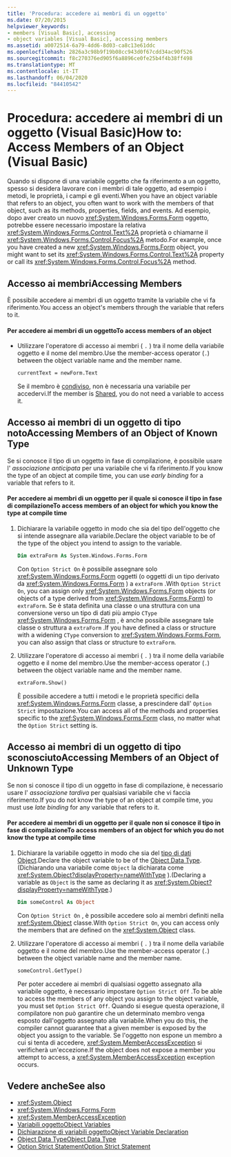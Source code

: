 ```yaml
---
title: 'Procedura: accedere ai membri di un oggetto'
ms.date: 07/20/2015
helpviewer_keywords:
- members [Visual Basic], accessing
- object variables [Visual Basic], accessing members
ms.assetid: a0072514-6a79-4dd6-8d03-ca8c13e61ddc
ms.openlocfilehash: 2826a3c98b9f19b08cc943d0f67cdd34ac90f526
ms.sourcegitcommit: f8c270376ed905f6a8896ce0fe25b4f4b38ff498
ms.translationtype: MT
ms.contentlocale: it-IT
ms.lasthandoff: 06/04/2020
ms.locfileid: "84410542"
---
```

# <a name="how-to-access-members-of-an-object-visual-basic"></a><span data-ttu-id="4dc50-102">Procedura: accedere ai membri di un oggetto (Visual Basic)</span><span class="sxs-lookup"><span data-stu-id="4dc50-102">How to: Access Members of an Object (Visual Basic)</span></span>

<span data-ttu-id="4dc50-103">Quando si dispone di una variabile oggetto che fa riferimento a un oggetto, spesso si desidera lavorare con i membri di tale oggetto, ad esempio i metodi, le proprietà, i campi e gli eventi.</span><span class="sxs-lookup"><span data-stu-id="4dc50-103">When you have an object variable that refers to an object, you often want to work with the members of that object, such as its methods, properties, fields, and events.</span></span> <span data-ttu-id="4dc50-104">Ad esempio, dopo aver creato un nuovo <xref:System.Windows.Forms.Form> oggetto, potrebbe essere necessario impostare la relativa <xref:System.Windows.Forms.Control.Text%2A> proprietà o chiamarne il <xref:System.Windows.Forms.Control.Focus%2A> metodo.</span><span class="sxs-lookup"><span data-stu-id="4dc50-104">For example, once you have created a new <xref:System.Windows.Forms.Form> object, you might want to set its <xref:System.Windows.Forms.Control.Text%2A> property or call its <xref:System.Windows.Forms.Control.Focus%2A> method.</span></span>

## <a name="accessing-members"></a><span data-ttu-id="4dc50-105">Accesso ai membri</span><span class="sxs-lookup"><span data-stu-id="4dc50-105">Accessing Members</span></span>

<span data-ttu-id="4dc50-106">È possibile accedere ai membri di un oggetto tramite la variabile che vi fa riferimento.</span><span class="sxs-lookup"><span data-stu-id="4dc50-106">You access an object's members through the variable that refers to it.</span></span>

#### <a name="to-access-members-of-an-object"></a><span data-ttu-id="4dc50-107">Per accedere ai membri di un oggetto</span><span class="sxs-lookup"><span data-stu-id="4dc50-107">To access members of an object</span></span>

- <span data-ttu-id="4dc50-108">Utilizzare l'operatore di accesso ai membri ( `.` ) tra il nome della variabile oggetto e il nome del membro.</span><span class="sxs-lookup"><span data-stu-id="4dc50-108">Use the member-access operator (`.`) between the object variable name and the member name.</span></span>

    ```vb
    currentText = newForm.Text
    ```

    <span data-ttu-id="4dc50-109">Se il membro è [condiviso](../../../language-reference/modifiers/shared.md), non è necessaria una variabile per accedervi.</span><span class="sxs-lookup"><span data-stu-id="4dc50-109">If the member is [Shared](../../../language-reference/modifiers/shared.md), you do not need a variable to access it.</span></span>

## <a name="accessing-members-of-an-object-of-known-type"></a><span data-ttu-id="4dc50-110">Accesso ai membri di un oggetto di tipo noto</span><span class="sxs-lookup"><span data-stu-id="4dc50-110">Accessing Members of an Object of Known Type</span></span>

<span data-ttu-id="4dc50-111">Se si conosce il tipo di un oggetto in fase di compilazione, è possibile usare l' *associazione anticipata* per una variabile che vi fa riferimento.</span><span class="sxs-lookup"><span data-stu-id="4dc50-111">If you know the type of an object at compile time, you can use *early binding* for a variable that refers to it.</span></span>

#### <a name="to-access-members-of-an-object-for-which-you-know-the-type-at-compile-time"></a><span data-ttu-id="4dc50-112">Per accedere ai membri di un oggetto per il quale si conosce il tipo in fase di compilazione</span><span class="sxs-lookup"><span data-stu-id="4dc50-112">To access members of an object for which you know the type at compile time</span></span>

1. <span data-ttu-id="4dc50-113">Dichiarare la variabile oggetto in modo che sia del tipo dell'oggetto che si intende assegnare alla variabile.</span><span class="sxs-lookup"><span data-stu-id="4dc50-113">Declare the object variable to be of the type of the object you intend to assign to the variable.</span></span>

    ```vb
    Dim extraForm As System.Windows.Forms.Form
    ```

    <span data-ttu-id="4dc50-114">Con `Option Strict On` è possibile assegnare solo <xref:System.Windows.Forms.Form> oggetti (o oggetti di un tipo derivato da <xref:System.Windows.Forms.Form> ) a `extraForm` .</span><span class="sxs-lookup"><span data-stu-id="4dc50-114">With `Option Strict On`, you can assign only <xref:System.Windows.Forms.Form> objects (or objects of a type derived from <xref:System.Windows.Forms.Form>) to `extraForm`.</span></span> <span data-ttu-id="4dc50-115">Se è stata definita una classe o una struttura con una conversione verso un tipo di dati più ampio `CType` <xref:System.Windows.Forms.Form> , è anche possibile assegnare tale classe o struttura a `extraForm` .</span><span class="sxs-lookup"><span data-stu-id="4dc50-115">If you have defined a class or structure with a widening `CType` conversion to <xref:System.Windows.Forms.Form>, you can also assign that class or structure to `extraForm`.</span></span>

2. <span data-ttu-id="4dc50-116">Utilizzare l'operatore di accesso ai membri ( `.` ) tra il nome della variabile oggetto e il nome del membro.</span><span class="sxs-lookup"><span data-stu-id="4dc50-116">Use the member-access operator (`.`) between the object variable name and the member name.</span></span>

    ```vb
    extraForm.Show()
    ```

    <span data-ttu-id="4dc50-117">È possibile accedere a tutti i metodi e le proprietà specifici della <xref:System.Windows.Forms.Form> classe, a prescindere dall' `Option Strict` impostazione.</span><span class="sxs-lookup"><span data-stu-id="4dc50-117">You can access all of the methods and properties specific to the <xref:System.Windows.Forms.Form> class, no matter what the `Option Strict` setting is.</span></span>

## <a name="accessing-members-of-an-object-of-unknown-type"></a><span data-ttu-id="4dc50-118">Accesso ai membri di un oggetto di tipo sconosciuto</span><span class="sxs-lookup"><span data-stu-id="4dc50-118">Accessing Members of an Object of Unknown Type</span></span>

<span data-ttu-id="4dc50-119">Se non si conosce il tipo di un oggetto in fase di compilazione, è necessario usare l' *associazione tardiva* per qualsiasi variabile che vi faccia riferimento.</span><span class="sxs-lookup"><span data-stu-id="4dc50-119">If you do not know the type of an object at compile time, you must use *late binding* for any variable that refers to it.</span></span>

#### <a name="to-access-members-of-an-object-for-which-you-do-not-know-the-type-at-compile-time"></a><span data-ttu-id="4dc50-120">Per accedere ai membri di un oggetto per il quale non si conosce il tipo in fase di compilazione</span><span class="sxs-lookup"><span data-stu-id="4dc50-120">To access members of an object for which you do not know the type at compile time</span></span>

1. <span data-ttu-id="4dc50-121">Dichiarare la variabile oggetto in modo che sia del [tipo di dati Object](../../../language-reference/data-types/object-data-type.md).</span><span class="sxs-lookup"><span data-stu-id="4dc50-121">Declare the object variable to be of the [Object Data Type](../../../language-reference/data-types/object-data-type.md).</span></span> <span data-ttu-id="4dc50-122">(Dichiarando una variabile come `Object` la dichiarata come <xref:System.Object?displayProperty=nameWithType> ).</span><span class="sxs-lookup"><span data-stu-id="4dc50-122">(Declaring a variable as `Object` is the same as declaring it as <xref:System.Object?displayProperty=nameWithType>.)</span></span>

    ```vb
    Dim someControl As Object
    ```

    <span data-ttu-id="4dc50-123">Con `Option Strict On` , è possibile accedere solo ai membri definiti nella <xref:System.Object> classe.</span><span class="sxs-lookup"><span data-stu-id="4dc50-123">With `Option Strict On`, you can access only the members that are defined on the <xref:System.Object> class.</span></span>

2. <span data-ttu-id="4dc50-124">Utilizzare l'operatore di accesso ai membri ( `.` ) tra il nome della variabile oggetto e il nome del membro.</span><span class="sxs-lookup"><span data-stu-id="4dc50-124">Use the member-access operator (`.`) between the object variable name and the member name.</span></span>

    ```vb
    someControl.GetType()
    ```

    <span data-ttu-id="4dc50-125">Per poter accedere ai membri di qualsiasi oggetto assegnato alla variabile oggetto, è necessario impostare `Option Strict Off` .</span><span class="sxs-lookup"><span data-stu-id="4dc50-125">To be able to access the members of any object you assign to the object variable, you must set `Option Strict Off`.</span></span> <span data-ttu-id="4dc50-126">Quando si esegue questa operazione, il compilatore non può garantire che un determinato membro venga esposto dall'oggetto assegnato alla variabile.</span><span class="sxs-lookup"><span data-stu-id="4dc50-126">When you do this, the compiler cannot guarantee that a given member is exposed by the object you assign to the variable.</span></span> <span data-ttu-id="4dc50-127">Se l'oggetto non espone un membro a cui si tenta di accedere, <xref:System.MemberAccessException> si verificherà un'eccezione.</span><span class="sxs-lookup"><span data-stu-id="4dc50-127">If the object does not expose a member you attempt to access, a <xref:System.MemberAccessException> exception occurs.</span></span>

## <a name="see-also"></a><span data-ttu-id="4dc50-128">Vedere anche</span><span class="sxs-lookup"><span data-stu-id="4dc50-128">See also</span></span>

- <xref:System.Object>
- <xref:System.Windows.Forms.Form>
- <xref:System.MemberAccessException>
- [<span data-ttu-id="4dc50-129">Variabili oggetto</span><span class="sxs-lookup"><span data-stu-id="4dc50-129">Object Variables</span></span>](object-variables.md)
- [<span data-ttu-id="4dc50-130">Dichiarazione di variabili oggetto</span><span class="sxs-lookup"><span data-stu-id="4dc50-130">Object Variable Declaration</span></span>](object-variable-declaration.md)
- [<span data-ttu-id="4dc50-131">Object Data Type</span><span class="sxs-lookup"><span data-stu-id="4dc50-131">Object Data Type</span></span>](../../../language-reference/data-types/object-data-type.md)
- [<span data-ttu-id="4dc50-132">Option Strict Statement</span><span class="sxs-lookup"><span data-stu-id="4dc50-132">Option Strict Statement</span></span>](../../../language-reference/statements/option-strict-statement.md)
